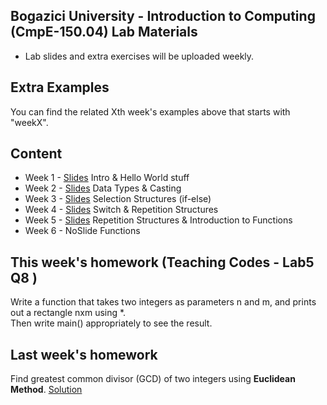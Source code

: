 ## Bogazici University - Introduction to Computing (CmpE-150.04) Lab Materials

- Lab slides and extra exercises will be uploaded weekly.

## Extra Examples
You can find the related Xth week's examples above that starts with "weekX".

## Content
* Week 1 - [Slides](https://github.com/melsener/cmpe150/blob/master/slides/week1.pdf) Intro & Hello World stuff
* Week 2 -  [Slides](https://github.com/melsener/cmpe150/blob/master/slides/week2.pdf) Data Types & Casting
* Week 3 - [Slides](https://github.com/melsener/cmpe150/blob/master/slides/week3.pdf) Selection Structures (if-else)
* Week 4 - [Slides](https://github.com/melsener/cmpe150/blob/master/slides/week4.pdf) Switch & Repetition Structures
* Week 5 - [Slides](https://github.com/melsener/cmpe150/blob/master/slides/week5.pdf) Repetition Structures & Introduction to Functions
* Week 6 - NoSlide Functions

## This week's homework (Teaching Codes - Lab5 Q8 )
Write a function that takes two integers as parameters n and m, and prints out a rectangle nxm using \*.  
Then write main() appropriately to see the result.

## Last week's homework
Find greatest common divisor (GCD) of two integers using **Euclidean Method**.
[Solution](https://github.com/melsener/cmpe150/blob/master/week5_hw_solution.c)
